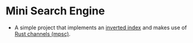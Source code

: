 # Mini Search Engine

- A simple project that implements an [inverted index](https://en.wikipedia.org/wiki/Inverted_index) and makes use of [Rust channels (mpsc)](https://doc.rust-lang.org/std/sync/mpsc/index.html).
